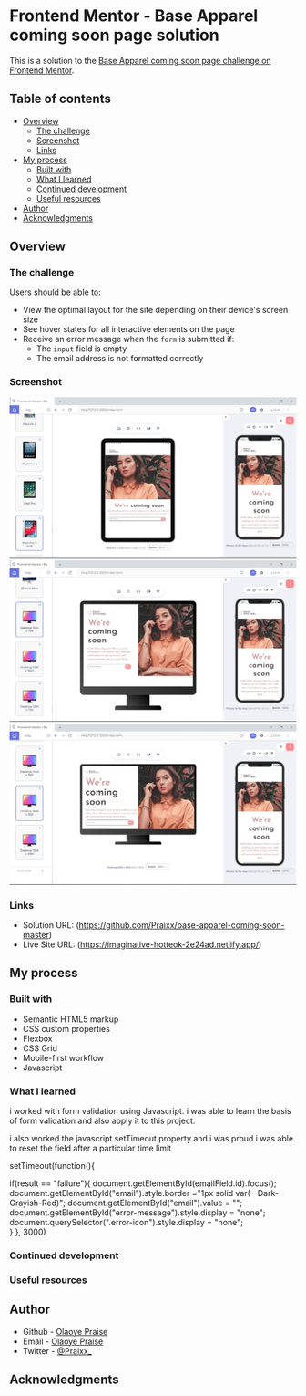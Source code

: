 # Frontend Mentor - Base Apparel coming soon page solution

This is a solution to the [Base Apparel coming soon page challenge on Frontend Mentor](https://www.frontendmentor.io/challenges/base-apparel-coming-soon-page-5d46b47f8db8a7063f9331a0). 

## Table of contents

- [Overview](#overview)
  - [The challenge](#the-challenge)
  - [Screenshot](#screenshot)
  - [Links](#links)
- [My process](#my-process)
  - [Built with](#built-with)
  - [What I learned](#what-i-learned)
  - [Continued development](#continued-development)
  - [Useful resources](#useful-resources)
- [Author](#author)
- [Acknowledgments](#acknowledgments)


## Overview

### The challenge

Users should be able to:

- View the optimal layout for the site depending on their device's screen size
- See hover states for all interactive elements on the page
- Receive an error message when the `form` is submitted if:
  - The `input` field is empty
  - The email address is not formatted correctly

### Screenshot

![Alt text](screenshot/Screenshot1.jpg)
![Alt text](screenshot/Screenshot2.jpg)
![Alt text](screenshot/Screenshot3.jpg)
### Links

- Solution URL: (https://github.com/Praixx/base-apparel-coming-soon-master)
- Live Site URL: (https://imaginative-hotteok-2e24ad.netlify.app/)

## My process

### Built with

- Semantic HTML5 markup
- CSS custom properties
- Flexbox
- CSS Grid
- Mobile-first workflow
- Javascript


### What I learned

i worked with form validation using Javascript. i was able to learn the basis of form validation and 
also apply it to this project.

i also worked the javascript setTimeout property and i was proud i was able to reset the field after a particular time limit

setTimeout(function(){

  if(result == "failure"){
    document.getElementById(emailField.id).focus();
    document.getElementById("email").style.border ="1px solid var(--Dark-Grayish-Red)";
    document.getElementById("email").value = "";
    document.getElementById("error-message").style.display = "none";
    document.querySelector(".error-icon").style.display = "none";             
  }
}, 3000)

### Continued development

### Useful resources

## Author

- Github - [Olaoye Praise](https://github.com/Praixx)
- Email - [Olaoye Praise](praix1y@gmail.com)
- Twitter - [@Praixx_](https://www.twitter.com/Praixx_)

## Acknowledgments

